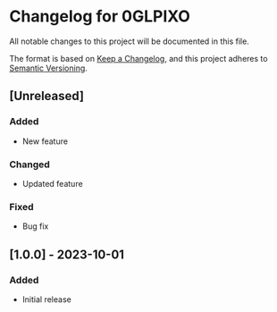 # Changelog for 0GLPIXO

All notable changes to this project will be documented in this file.

The format is based on [Keep a Changelog](https://keepachangelog.com/en/1.0.0/),
and this project adheres to [Semantic Versioning](https://semver.org/spec/v2.0.0.html).

## [Unreleased]
### Added
- New feature

### Changed
- Updated feature

### Fixed
- Bug fix

## [1.0.0] - 2023-10-01
### Added
- Initial release